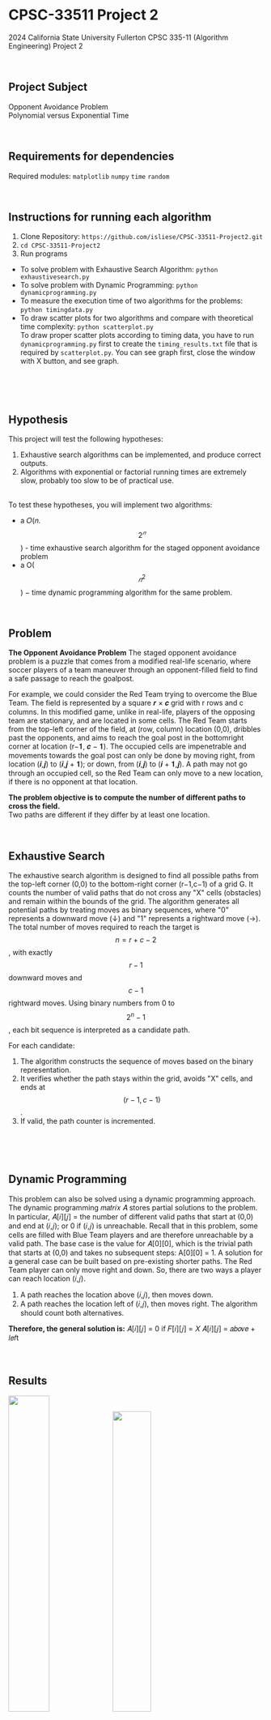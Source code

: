 # CPSC-33511 Project 2
2024 California State University Fullerton CPSC 335-11 (Algorithm Engineering) Project 2 <p> <p> <br>

## Project Subject
Opponent Avoidance Problem <br>
Polynomial versus Exponential Time

<br>

## Requirements for dependencies 
Required modules: `matplotlib` `numpy` `time` `random`

<br>

## Instructions for running each algorithm
1. Clone Repository: `https://github.com/isliese/CPSC-33511-Project2.git` <br>
2. `cd CPSC-33511-Project2` <br>
3. Run programs
* To solve problem with Exhaustive Search Algorithm: `python exhaustivesearch.py` <br>
* To solve problem with Dynamic Programming: `python dynamicprogramming.py` <br>
* To measure the execution time of two algorithms for the problems: `python timingdata.py` <br>
* To draw scatter plots for two algorithms and compare with theoretical time complexity: `python scatterplot.py` <br>
  To draw proper scatter plots according to timing data, you have to run `dynamicprogramming.py` first to create the `timing_results.txt` file that is required by `scatterplot.py`.
  You can see <Dynamic Programming Execution Time vs Grid Size> graph first, close the window with X button, and see <Exhaustive Search Execution Time vs Grid Size> graph.
 




<br><br><br>

## Hypothesis 
This project will test the following hypotheses:
1. Exhaustive search algorithms can be implemented, and produce correct outputs.
2. Algorithms with exponential or factorial running times are extremely slow, probably too
slow to be of practical use. <br> <br>

To test these hypotheses, you will implement two algorithms:
* a 𝑂(𝑛. $$2^𝑛$$) - time exhaustive search algorithm for the staged opponent avoidance
problem
* a O($$𝑛^2$$) − time dynamic programming algorithm for the same problem.

<br>

## Problem 
**The Opponent Avoidance Problem**
The staged opponent avoidance problem is a puzzle that comes from a modified real-life scenario,
where soccer players of a team maneuver through an opponent-filled field to find a safe
passage to reach the goalpost.

For example, we could consider the Red Team trying to overcome the Blue Team.
The field is represented by a square 𝒓 × 𝒄 grid with r rows and c columns.
In this modified game, unlike in real-life, players of the opposing team are stationary, and are located in some cells. 
The Red Team starts from the top-left corner of the field, at (row, column) location (0,0), dribbles past the opponents,
and aims to reach the goal post in the bottomright corner at location (r−𝟏, 𝒄 − 𝟏). 
The occupied cells are impenetrable and movements towards the goal post can only be done by moving right,
from location (𝒊,𝒋) to (𝒊,𝒋 + 𝟏); or down, from (𝒊,𝒋) to (𝒊 + 𝟏,𝒋). 
A path may not go through an occupied cell, so the Red Team can only
move to a new location, if there is no opponent at that location.

**The problem objective is to compute the number of different paths to cross the field.** <br>
Two paths are different if they differ by at least one location.

<br>

## Exhaustive Search
The exhaustive search algorithm is designed to find all possible paths from the top-left corner (0,0) to the bottom-right corner (r−1,c−1) of a grid G.
It counts the number of valid paths that do not cross any "X" cells (obstacles) and remain within the bounds of the grid.
The algorithm generates all potential paths by treating moves as binary sequences, where "0" represents a downward move (↓) and "1" represents a rightward move (→). The total number of moves required to reach the target is $$n=r+c−2$$, with exactly $$r−1$$ downward moves and $$c−1$$ rightward moves. Using binary numbers from 0 to $$2^n−1$$, each bit sequence is interpreted as a candidate path.

For each candidate:
1. The algorithm constructs the sequence of moves based on the binary representation.
2. It verifies whether the path stays within the grid, avoids "X" cells, and ends at $$(r−1,c−1)$$.
3. If valid, the path counter is incremented.

<br><br><br>

## Dynamic Programming 
This problem can also be solved using a dynamic programming approach. The dynamic
programming 𝑚𝑎𝑡𝑟𝑖𝑥 𝐴 stores partial solutions to the problem. In particular,
𝐴[𝑖][𝑗] = the number of different valid paths that start at (0,0) and end at (𝑖,𝑗); or 0 if (𝑖,𝑗) is
unreachable.
Recall that in this problem, some cells are filled with Blue Team players and are therefore
unreachable by a valid path. The base case is the value for 𝐴[0][0], which is the trivial path that
starts at (0,0) and takes no subsequent steps: A[0][0] = 1. A solution for a general case can be
built based on pre-existing shorter paths. The Red Team player can only move right and down. So,
there are two ways a player can reach location (𝑖,𝑗).
1. A path reaches the location above (𝑖,𝑗), then moves down.
2. A path reaches the location left of (𝑖,𝑗), then moves right.
The algorithm should count both alternatives.


**Therefore, the general solution is:**
𝐴[𝑖][𝑗] = 0
if 𝐹[𝑖][𝑗] = 𝑋
  𝐴[𝑖][𝑗] = 𝑎𝑏𝑜𝑣𝑒 + 𝑙𝑒𝑓t
<br><br><br>

## Results
<img src="https://github.com/user-attachments/assets/560d7e27-77bd-4a16-9c80-75818949ab81" width="40%">
<img src="https://github.com/user-attachments/assets/5872abdd-fae5-4bc5-9db6-dda1d50fa7f5" width="39%">

Using exhaustive search follows a time complexity of  O(𝑛. $$2^𝑛$$) , while dynamic programming (DP) follows a time complexity of  O($$n^2$$) , as confirmed through a scatter plot.
Although the exhaustive algorithm can obtain all possible paths, it takes too much time to be practical. On the other hand, using the DP algorithm significantly reduces the time required to find the solution.

<br>

## Collaborators 
- **Chanran Kim (shining04@csu.fullerton.edu)**: Dynamic Programming Algorithm and Scatter Plot Graph
- **Brian Alvarez (briandalvarez@csu.fullerton.edu)**: Exhaustive Search Algorithm
- **Christopher Contreras (CContreras71@csu.fullerton.edu)**: Timing Result and Scatter Plot Graph
- **Vinh Nguyen(vinhgod123@csu.fullerton.edu)**: Project Report
